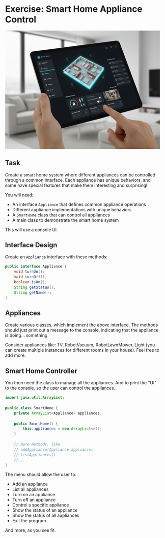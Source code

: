 # Exercise: Smart Home Appliance Control

![smart home](Resources/SmartHomeSystem.png)

## Task

Create a smart home system where different appliances can be controlled through a common interface. Each appliance has unique behaviors, and some have special features that make them interesting and surprising!

You will need:
* An interface `Appliance` that defines common appliance operations
* Different appliance implementations with unique behaviors
* A `SmartHome` class that can control all appliances
* A main class to demonstrate the smart home system

This will use a console UI.

## Interface Design

Create an `Appliance` interface with these methods:

```java
public interface Appliance {
    void turnOn();
    void turnOff();
    boolean isOn();
    String getStatus();
    String getName();
}
```

## Appliances
Create various classes, which implement the above interface. The methods should just print out a message to the console, indicating that the appliance is doing... something.

Consider appliances like: TV, RobotVacuum, RobotLawnMower, Light (you can create multiple instances for different rooms in your house). Feel free to add more.

## Smart Home Controller

You then need the class to manage all the appliances. And to print the "UI" to the console, so the user can control the appliances.

```java
import java.util.ArrayList;

public class SmartHome {
    private ArrayList<Appliance> appliances;
    
    public SmartHome() {
        this.appliances = new ArrayList<>();
    }
 
    // more methods, like
    // addAppliance(Appliance appliance)
    // listAppliances()
    //...
}
```

The menu should allow the user to:
- Add an appliance
- List all appliances
- Turn on an appliance
- Turn off an appliance
- Control a specific appliance
- Show the status of an appliance
- Show the status of all appliances
- Exit the program

And more, as you see fit.
